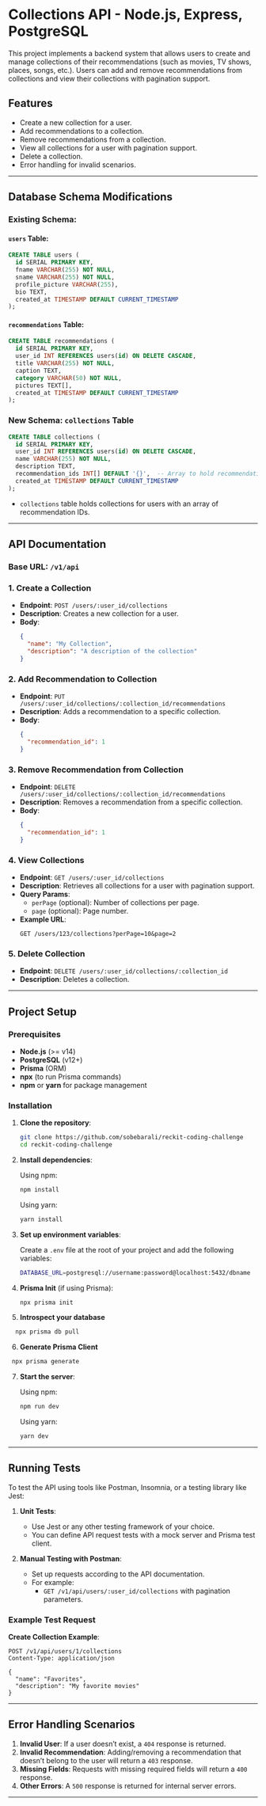 # Collections API - Node.js, Express, PostgreSQL

This project implements a backend system that allows users to create and manage collections of their recommendations (such as movies, TV shows, places, songs, etc.). Users can add and remove recommendations from collections and view their collections with pagination support.

## Features

- Create a new collection for a user.
- Add recommendations to a collection.
- Remove recommendations from a collection.
- View all collections for a user with pagination support.
- Delete a collection.
- Error handling for invalid scenarios.

---

## Database Schema Modifications

### Existing Schema:

#### `users` Table:

```sql
CREATE TABLE users (
  id SERIAL PRIMARY KEY,
  fname VARCHAR(255) NOT NULL,
  sname VARCHAR(255) NOT NULL,
  profile_picture VARCHAR(255),
  bio TEXT,
  created_at TIMESTAMP DEFAULT CURRENT_TIMESTAMP
);
```

#### `recommendations` Table:

```sql
CREATE TABLE recommendations (
  id SERIAL PRIMARY KEY,
  user_id INT REFERENCES users(id) ON DELETE CASCADE,
  title VARCHAR(255) NOT NULL,
  caption TEXT,
  category VARCHAR(50) NOT NULL,
  pictures TEXT[],
  created_at TIMESTAMP DEFAULT CURRENT_TIMESTAMP
);
```

### New Schema: `collections` Table

```sql
CREATE TABLE collections (
  id SERIAL PRIMARY KEY,
  user_id INT REFERENCES users(id) ON DELETE CASCADE,
  name VARCHAR(255) NOT NULL,
  description TEXT,
  recommendation_ids INT[] DEFAULT '{}',  -- Array to hold recommendation IDs
  created_at TIMESTAMP DEFAULT CURRENT_TIMESTAMP
);
```

- `collections` table holds collections for users with an array of recommendation IDs.

---

## API Documentation

### Base URL: `/v1/api`

### 1. **Create a Collection**

- **Endpoint**: `POST /users/:user_id/collections`
- **Description**: Creates a new collection for a user.
- **Body**:
  ```json
  {
    "name": "My Collection",
    "description": "A description of the collection"
  }
  ```

### 2. **Add Recommendation to Collection**

- **Endpoint**: `PUT /users/:user_id/collections/:collection_id/recommendations`
- **Description**: Adds a recommendation to a specific collection.
- **Body**:
  ```json
  {
    "recommendation_id": 1
  }
  ```

### 3. **Remove Recommendation from Collection**

- **Endpoint**: `DELETE /users/:user_id/collections/:collection_id/recommendations`
- **Description**: Removes a recommendation from a specific collection.
- **Body**:
  ```json
  {
    "recommendation_id": 1
  }
  ```

### 4. **View Collections**

- **Endpoint**: `GET /users/:user_id/collections`
- **Description**: Retrieves all collections for a user with pagination support.
- **Query Params**:
  - `perPage` (optional): Number of collections per page.
  - `page` (optional): Page number.
- **Example URL**:
  ```http
  GET /users/123/collections?perPage=10&page=2
  ```

### 5. **Delete Collection**

- **Endpoint**: `DELETE /users/:user_id/collections/:collection_id`
- **Description**: Deletes a collection.

---

## Project Setup

### Prerequisites

- **Node.js** (>= v14)
- **PostgreSQL** (v12+)
- **Prisma** (ORM)
- **npx** (to run Prisma commands)
- **npm** or **yarn** for package management

### Installation

1. **Clone the repository**:

   ```bash
   git clone https://github.com/sobebarali/reckit-coding-challenge
   cd reckit-coding-challenge
   ```

2. **Install dependencies**:

   Using npm:

   ```bash
   npm install
   ```

   Using yarn:

   ```bash
   yarn install
   ```

3. **Set up environment variables**:

   Create a `.env` file at the root of your project and add the following variables:

   ```bash
   DATABASE_URL=postgresql://username:password@localhost:5432/dbname
   ```

4. **Prisma Init** (if using Prisma):

   ```bash
   npx prisma init
   ```

5. **Introspect your database**

```bash
  npx prisma db pull
```

6. **Generate Prisma Client**

```bash
 npx prisma generate
```

7. **Start the server**:

   Using npm:

   ```bash
   npm run dev
   ```

   Using yarn:

   ```bash
   yarn dev
   ```

---

## Running Tests

To test the API using tools like Postman, Insomnia, or a testing library like Jest:

1. **Unit Tests**:

   - Use Jest or any other testing framework of your choice.
   - You can define API request tests with a mock server and Prisma test client.

2. **Manual Testing with Postman**:
   - Set up requests according to the API documentation.
   - For example:
     - `GET /v1/api/users/:user_id/collections` with pagination parameters.

### Example Test Request

**Create Collection Example**:

```http
POST /v1/api/users/1/collections
Content-Type: application/json

{
  "name": "Favorites",
  "description": "My favorite movies"
}
```

---

## Error Handling Scenarios

1. **Invalid User**: If a user doesn’t exist, a `404` response is returned.
2. **Invalid Recommendation**: Adding/removing a recommendation that doesn’t belong to the user will return a `403` response.
3. **Missing Fields**: Requests with missing required fields will return a `400` response.
4. **Other Errors**: A `500` response is returned for internal server errors.

---
